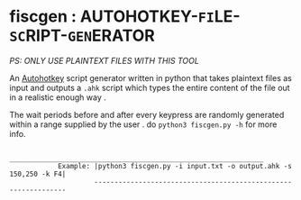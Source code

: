 # fiscgen : AUTOHOTKEY-`FI`LE-`SC`RIPT-`GEN`ERATOR
*PS: ONLY USE PLAINTEXT FILES WITH THIS TOOL*

An [Autohotkey](https://www.autohotkey.com/) script generator written in python that takes plaintext files as input and outputs a `.ahk` script which types the entire content of the file out in a realistic enough way .

The wait periods before and after every keypress are randomly generated within a range supplied by the user . do `python3 fiscgen.py -h` for more info.

                         _______________________________________________________________
                Example: |python3 fiscgen.py -i input.txt -o output.ahk -s 150,250 -k F4| 
                         ---------------------------------------------------------------
